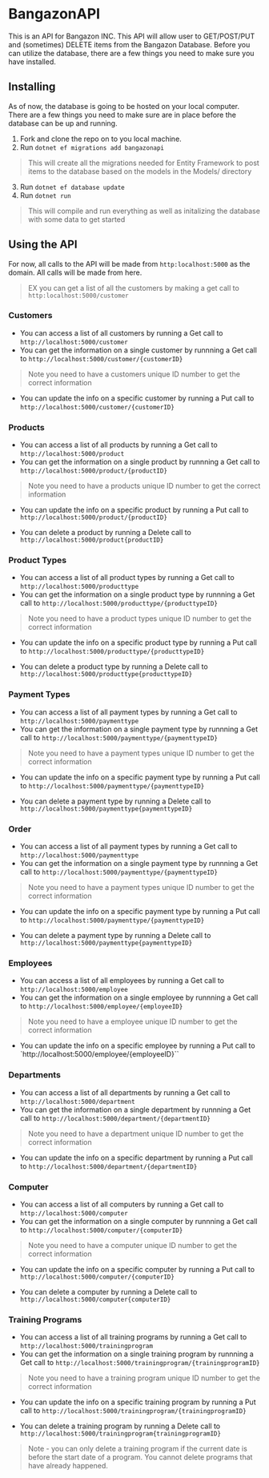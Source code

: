 # BangazonAPI

This is an API for Bangazon INC. This API will allow user to GET/POST/PUT and (sometimes) DELETE items from the Bangazon Database. Before you can utilize the database, there are a few things you need to make sure you have installed. 

## Installing

As of now, the database is going to be hosted on your local computer. There are a few things you need to make sure are in place before the database can be up and running. 
 1. Fork and clone the repo on to you local machine. 
 2. Run `dotnet ef migrations add bangazonapi` 
 >This will create all the migrations needed for Entity Framework to post items to the database based on the models in the Models/ directory
 3. Run `dotnet ef database update` 
 4. Run `dotnet run` 
 > This will compile and run everything as well as initalizing the database with some data to get started

## Using the API
For now, all calls to the API will be made from `http:localhost:5000` as the domain. All calls will be made from here. 
>EX you can get a list of all the customers by making a get call to `http:localhost:5000/customer`

### Customers

* You can access a list of all customers by running a Get call to `http://localhost:5000/customer`
* You can get the information on a single customer by runnning a Get call to `http://localhost:5000/customer/{customerID}`
>Note you need to have a customers unique ID number to get the correct information

* You can update the info on a specific customer by running a Put call to `http://localhost:5000/customer/{customerID}`



### Products

* You can access a list of all products by running a Get call to `http://localhost:5000/product`
* You can get the information on a single product by runnning a Get call to `http://localhost:5000/product/{productID}`
>Note you need to have a products unique ID number to get the correct information

* You can update the info on a specific product by running a Put call to `http://localhost:5000/product/{productID}`

* You can delete a product by running a Delete call to `http://localhost:5000/product{productID}`

### Product Types

* You can access a list of all product types by running a Get call to `http://localhost:5000/producttype`
* You can get the information on a single product type by runnning a Get call to `http://localhost:5000/producttype/{producttypeID}`
>Note you need to have a product types unique ID number to get the correct information

* You can update the info on a specific product type by running a Put call to `http://localhost:5000/producttype/{producttypeID}`

* You can delete a product type by running a Delete call to `http://localhost:5000/producttype{producttypeID}`

### Payment Types

* You can access a list of all payment types by running a Get call to `http://localhost:5000/paymenttype`
* You can get the information on a single payment type by runnning a Get call to `http://localhost:5000/paymenttype/{paymenttypeID}`
>Note you need to have a payment types unique ID number to get the correct information

* You can update the info on a specific payment type by running a Put call to `http://localhost:5000/paymenttype/{paymenttypeID}`

* You can delete a payment type by running a Delete call to `http://localhost:5000/paymenttype{paymenttypeID}`


### Order

* You can access a list of all payment types by running a Get call to `http://localhost:5000/paymenttype`
* You can get the information on a single payment type by runnning a Get call to `http://localhost:5000/paymenttype/{paymenttypeID}`
>Note you need to have a payment types unique ID number to get the correct information

* You can update the info on a specific payment type by running a Put call to `http://localhost:5000/paymenttype/{paymenttypeID}`

* You can delete a payment type by running a Delete call to `http://localhost:5000/paymenttype{paymenttypeID}`

### Employees

* You can access a list of all employees by running a Get call to `http://localhost:5000/employee`
* You can get the information on a single employee by runnning a Get call to `http://localhost:5000/employee/{employeeID}`
>Note you need to have a employee unique ID number to get the correct information

* You can update the info on a specific employee by running a Put call to `http://localhost:5000/employee/{employeeID}``



### Departments

* You can access a list of all departments by running a Get call to `http://localhost:5000/department`
* You can get the information on a single department by runnning a Get call to `http://localhost:5000/department/{departmentID}`
>Note you need to have a department unique ID number to get the correct information

* You can update the info on a specific department by running a Put call to `http://localhost:5000/department/{departmentID}`



### Computer

* You can access a list of all computers by running a Get call to `http://localhost:5000/computer`
* You can get the information on a single computer by runnning a Get call to `http://localhost:5000/computer/{computerID}`
>Note you need to have a computer unique ID number to get the correct information

* You can update the info on a specific computer by running a Put call to `http://localhost:5000/computer/{computerID}`

* You can delete a computer by running a Delete call to `http://localhost:5000/computer{computerID}`

### Training Programs

* You can access a list of all training programs by running a Get call to `http://localhost:5000/trainingprogram`
* You can get the information on a single training program by runnning a Get call to `http://localhost:5000/trainingprogram/{trainingprogramID}`
>Note you need to have a training program unique ID number to get the correct information

* You can update the info on a specific training program by running a Put call to `http://localhost:5000/trainingprogram/{trainingprogramID}`

* You can delete a training program by running a Delete call to `http://localhost:5000/trainingprogram{trainingprogramID}`
>Note - you can only delete a training program if the current date is before the start date of a program. You cannot delete programs that have already happened. 